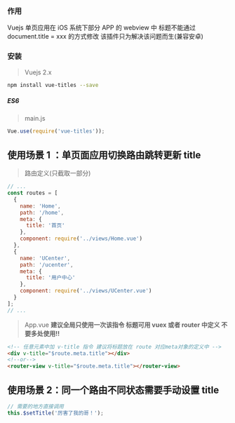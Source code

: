 ### 作用

Vuejs 单页应用在 iOS 系统下部分 APP 的 webview 中 标题不能通过 document.title = xxx 的方式修改
该插件只为解决该问题而生(兼容安卓)

### 安装

> Vuejs 2.x

```bash
npm install vue-titles --save
```

##### ES6

> main.js

```js
Vue.use(require('vue-titles'));
```

## 使用场景 1 ：单页面应用切换路由跳转更新 title

> 路由定义(只截取一部分)

```js
// ...
const routes = [
  {
    name: 'Home',
    path: '/home',
    meta: {
      title: '首页'
    },
    component: require('../views/Home.vue')
  },
  {
    name: 'UCenter',
    path: '/ucenter',
    meta: {
      title: '用户中心'
    },
    component: require('../views/UCenter.vue')
  }
];
// ...
```

> App.vue **建议全局只使用一次该指令 标题可用 vuex 或者 router 中定义 不要多处使用!!**

```html
<!-- 任意元素中加 v-title 指令 建议将标题放在 route 对应meta对象的定义中 -->
<div v-title="$route.meta.title"></div>
<!--or-->
<router-view v-title="$route.meta.title"></router-view>
```

## 使用场景 2：同一个路由不同状态需要手动设置 title

```js
// 需要的地方直接调用
this.$setTitle('厉害了我的哥！');
```
